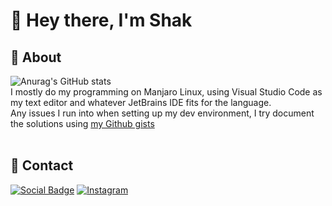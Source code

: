 # 🚀 Hey there, I'm Shak

## 🦦 About
![Anurag's GitHub stats](https://github-readme-stats.vercel.app/api?username=mechakdotdev&count_private=true&show_icons=true&theme=onedark)
<br>
I mostly do my programming on Manjaro Linux, using Visual Studio Code as my text editor and whatever JetBrains IDE fits for the language.
<br>Any issues I run into when setting up my dev environment, I try document the solutions using [my Github gists](https://gist.github.com/mechakdotdev)
<br><br>

## 📧 Contact
[![Social Badge](https://img.shields.io/badge/LinkedIn-0077B5?style=for-the-badge&logo=linkedin&logoColor=white)](https://www.linkedin.com/in/mechak-holondo/) 
[![Instagram](https://img.shields.io/badge/shakdotdev-%23E4405F.svg?style=for-the-badge&logo=Instagram&logoColor=white)](https://www.instagram.com/chakdotdev/) <br>
